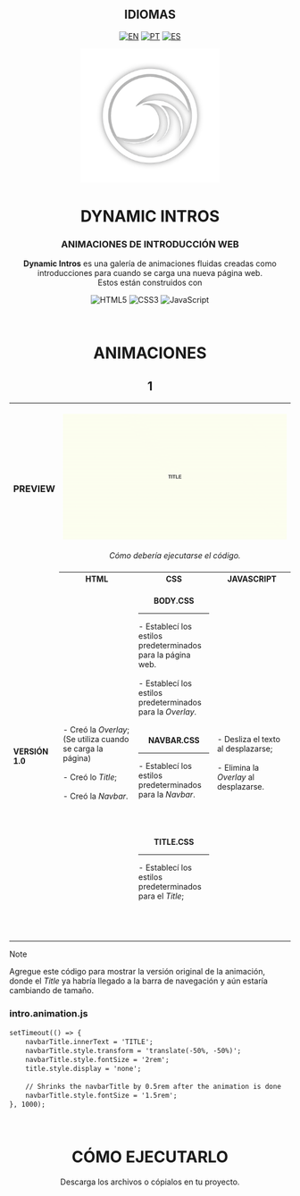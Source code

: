 <!-- LANGUAGES -->
<div align = "center">
  <h2>IDIOMAS</h2>
  
  [![EN](https://img.shields.io/badge/EN-white.svg)](https://github.com/HilFerr/DynamicIntros/blob/main/README.md) 
  [![PT](https://img.shields.io/badge/PT-white.svg)](https://github.com/HilFerr/DynamicIntros/blob/main/README-PT.md) 
  [![ES](https://img.shields.io/badge/ES-white.svg)](https://github.com/HilFerr/DynamicIntros/blob/main/README-ES.md)  
</div>

<!-- IMAGE -->
<div align = "center">
  <img src="img/logo.png" width="250px">
</div>

<!-- INTRO -->
<div align = "center">
  <h1>DYNAMIC INTROS</h1>
  <h3>ANIMACIONES DE INTRODUCCIÓN WEB</h3>

<strong>Dynamic Intros</strong> es una galería de animaciones fluidas creadas como introducciones para cuando se carga una nueva página web.  
  Estos están construidos con

  ![HTML5](https://img.shields.io/badge/html-white.svg?style=for-the-badge&logo=html5&logoColor=0d1117)
  ![CSS3](https://img.shields.io/badge/css-white.svg?style=for-the-badge&logo=css3&logoColor=0d1117)
  ![JavaScript](https://img.shields.io/badge/JavaScript-white?style=for-the-badge&logo=javascript&logoColor=0d1117)
</div>

<br>

<!-- LOGS -->
<div align = "center">
  <!-- VERSIONS -->
  <h1>ANIMACIONES</h1>

<table>
  <h2>1</h2>
  
  <tr>
    <td><div align = "left"><h3>PREVIEW</h3></div></td>
    <td colspan="4" style="text-align: center;"><br><div align = "center"><img src="img/demonstration1.gif"><br><br><i>Cómo debería ejecutarse el código.
    <I><br><br></div></td>
  </tr>
      
  <tr>
    <td rowspan="2"><strong>VERSIÓN 1.0</strong></td>
    <th style="text-align: center;"><strong>HTML</strong></th>
    <th style="text-align: center;"><strong>CSS</strong></th>
    <th style="text-align: center;"><strong>JAVASCRIPT</strong></th>
  </tr>
  
  <tr>
    <td width = "28.3%">
      <div style="vertical-align: top;">
        - Creó la <i>Overlay</i>; <br>
          (Se utiliza cuando se carga la página) <br><br>
        - Creó lo <i>Title</i>; <br><br>
        - Creó la <i>Navbar</i>.
      </div>
    </td>
    <td width = "28.3%">
      <br>
      <div align = "center"><strong>BODY.CSS</strong></div>
      <hr>
        - Establecí los estilos predeterminados para la página web. <br><br>
        - Establecí los estilos predeterminados para la <i>Overlay</i>.
      <br><br>
      <br>
      <div align = "center"><strong>NAVBAR.CSS</strong></div>
      <hr>
        - Establecí los estilos predeterminados para la <i>Navbar</i>. <br><br>
      <br><br>
      <br>
      <div align = "center"><strong>TITLE.CSS</strong></div>
      <hr>
        - Establecí los estilos predeterminados para el <i>Title</i>; <br><br>
      <br><br>
      <br>
    <td width = "28.3%">
      - Desliza el texto al desplazarse; <br><br>
      - Elimina la <i>Overlay</i> al desplazarse.
    </td>
  </tr>
</table>
</div>

> [!NOTE]  
> Agregue este código para mostrar la versión original de la animación, donde el <i>Title</i> ya habría llegado a la barra de navegación y aún estaría cambiando de tamaño.
> ### intro.animation.js
> ```
> setTimeout(() => {
>     navbarTitle.innerText = 'TITLE';
>     navbarTitle.style.transform = 'translate(-50%, -50%)';
>     navbarTitle.style.fontSize = '2rem';
>     title.style.display = 'none';
>
>     // Shrinks the navbarTitle by 0.5rem after the animation is done
>     navbarTitle.style.fontSize = '1.5rem';
> }, 1000);
> ```

<br>
<div align = "center">
  <h1>CÓMO EJECUTARLO</h1>

  Descarga los archivos o cópialos en tu proyecto.
</div>
